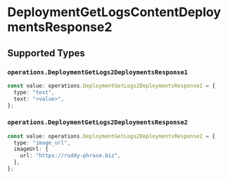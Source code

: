 # DeploymentGetLogsContentDeploymentsResponse2


## Supported Types

### `operations.DeploymentGetLogs2DeploymentsResponse1`

```typescript
const value: operations.DeploymentGetLogs2DeploymentsResponse1 = {
  type: "text",
  text: "<value>",
};
```

### `operations.DeploymentGetLogs2DeploymentsResponse2`

```typescript
const value: operations.DeploymentGetLogs2DeploymentsResponse2 = {
  type: "image_url",
  imageUrl: {
    url: "https://ruddy-phrase.biz",
  },
};
```

